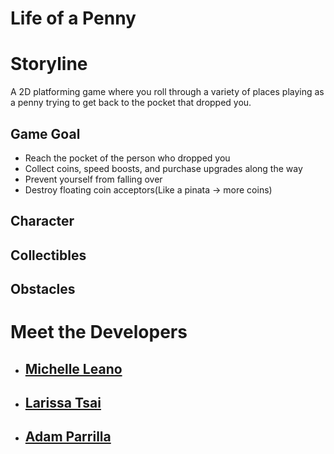 # Life of a Penny

# Storyline
A 2D platforming game where you roll through a variety of places playing as a penny trying to get back to the pocket that dropped you.

## Game Goal
- Reach the pocket of the person who dropped you
- Collect coins, speed boosts, and purchase upgrades along the way
- Prevent yourself from falling over
- Destroy floating coin acceptors(Like a pinata → more coins)

## Character

## Collectibles

## Obstacles

# Meet the Developers
- [Michelle Leano](https://github.com/michnotmeesh)
	- 
- [Larissa Tsai](https://github.com/larissa-tsai)
  - 
- [Adam Parrilla](https://adamjparrilla.github.io)
	- 
